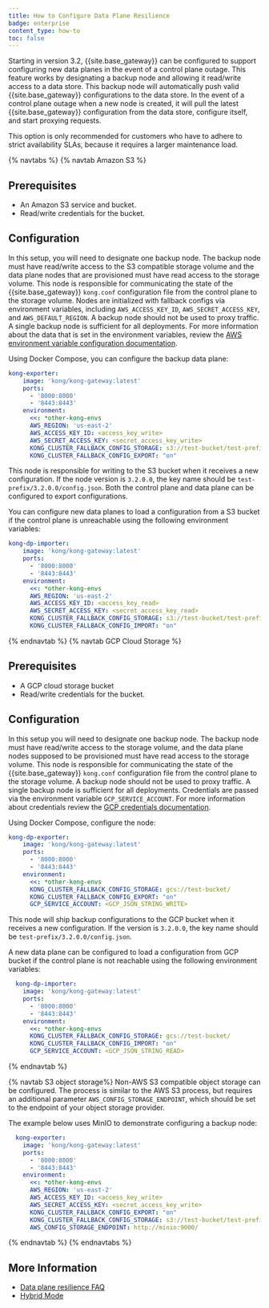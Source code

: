 ```yaml
---
title: How to Configure Data Plane Resilience
badge: enterprise
content_type: how-to
toc: false
---
```


Starting in version 3.2, {{site.base_gateway}} can be configured to support configuring new data planes in the event of a control plane outage. This feature works by designating a backup node and allowing it read/write access to a data store. This backup node will automatically push valid {{site.base_gateway}} configurations to the data store. In the event of a control plane outage when a new node is created, it will pull the latest {{site.base_gateway}} configuration from the data store, configure itself, and start proxying requests. 

This option is only recommended for customers who have to adhere to strict availability SLAs, because it requires a larger maintenance load. 

{% navtabs %}
{% navtab Amazon S3 %}
## Prerequisites
 
* An Amazon S3 service and bucket.
* Read/write credentials for the bucket.


## Configuration 

In this setup, you will need to designate one backup node. The backup node must have read/write access to the S3 compatible storage volume and the data plane nodes that are provisioned must have read access to the storage volume. This node is responsible for communicating the state of the {{site.base_gateway}} `kong.conf` configuration file from the control plane to the storage volume. Nodes are initialized with fallback configs via environment variables, including `AWS_ACCESS_KEY_ID`, `AWS_SECRET_ACCESS_KEY`, and `AWS_DEFAULT_REGION`. A backup node should not be used to proxy traffic. A single backup node is sufficient for all deployments. For more information about the data that is set in the environment variables, review the [AWS environment variable configuration documentation](https://docs.aws.amazon.com/cli/latest/userguide/cli-configure-envvars.html).

Using Docker Compose, you can configure the backup data plane:

```yaml
kong-exporter:
    image: 'kong/kong-gateway:latest'
    ports:
      - '8000:8000'
      - '8443:8443'
    environment:
      <<: *other-kong-envs
      AWS_REGION: 'us-east-2'
      AWS_ACCESS_KEY_ID: <access_key_write>
      AWS_SECRET_ACCESS_KEY: <secret_access_key_write>
      KONG_CLUSTER_FALLBACK_CONFIG_STORAGE: s3://test-bucket/test-prefix
      KONG_CLUSTER_FALLBACK_CONFIG_EXPORT: "on"

```

This node is responsible for writing to the S3 bucket when it receives a new configuration. If the node version is `3.2.0.0`, the key name should be `test-prefix/3.2.0.0/config.json`.
Both the control plane and data plane can be configured to export configurations.

You can configure new data planes to load a configuration from a S3 bucket if the control plane is unreachable using the following environment variables: 

```yaml
kong-dp-importer:
    image: 'kong/kong-gateway:latest'
    ports:
      - '8000:8000'
      - '8443:8443'
    environment:
      <<: *other-kong-envs
      AWS_REGION: 'us-east-2'
      AWS_ACCESS_KEY_ID: <access_key_read>
      AWS_SECRET_ACCESS_KEY: <secret_access_key_read>
      KONG_CLUSTER_FALLBACK_CONFIG_STORAGE: s3://test-bucket/test-prefix
      KONG_CLUSTER_FALLBACK_CONFIG_IMPORT: "on"

```



{% endnavtab %}
{% navtab GCP Cloud Storage %}
## Prerequisites

* A GCP cloud storage bucket
* Read/write credentials for the bucket.


## Configuration

In this setup you will need to designate one backup node. The backup node must have read/write access to the storage volume, and the data plane nodes supposed to be provisioned must have read access to the storage volume. This node is responsible for communicating the state of the {{site.base_gateway}} `kong.conf` configuration file from the control plane to the storage volume. A backup node should not be used to proxy traffic. A single backup node is sufficient for all deployments.
Credentials are passed via the environment variable `GCP_SERVICE_ACCOUNT`. For more information about credentials review the [GCP credentials documentation](https://developers.google.com/workspace/guides/create-credentials).

Using Docker Compose, configure the node:

```yaml
kong-dp-exporter:
    image: 'kong/kong-gateway:latest'
    ports:
      - '8000:8000'
      - '8443:8443'
    environment:
      <<: *other-kong-envs
      KONG_CLUSTER_FALLBACK_CONFIG_STORAGE: gcs://test-bucket/
      KONG_CLUSTER_FALLBACK_CONFIG_EXPORT: "on"
      GCP_SERVICE_ACCOUNT: <GCP_JSON_STRING_WRITE>
```

This node will ship backup configurations to the GCP bucket when it receives a new configuration. If the version is `3.2.0.0`, the key name should be `test-prefix/3.2.0.0/config.json`.

A new data plane can be configured to load a configuration from GCP bucket if the control plane is not reachable using the following environment variables: 

```yaml
  kong-dp-importer:
    image: 'kong/kong-gateway:latest'
    ports:
      - '8000:8000'
      - '8443:8443'
    environment:
      <<: *other-kong-envs
      KONG_CLUSTER_FALLBACK_CONFIG_STORAGE: gcs://test-bucket/
      KONG_CLUSTER_FALLBACK_CONFIG_IMPORT: "on"
      GCP_SERVICE_ACCOUNT: <GCP_JSON_STRING_READ>
```



{% endnavtab %}


{% navtab S3 object storage%}
Non-AWS S3 compatible object storage can be configured. The process is similar to the AWS S3 process, but requires an additional parameter `AWS_CONFIG_STORAGE_ENDPOINT`, which should be set to the endpoint of your object storage provider. 

The example below uses MinIO to demonstrate configuring a backup node: 

```yaml
  kong-exporter:
    image: 'kong/kong-gateway:latest'
    ports:
      - '8000:8000'
      - '8443:8443'
    environment:
      <<: *other-kong-envs
      AWS_REGION: 'us-east-2'
      AWS_ACCESS_KEY_ID: <access_key_write>
      AWS_SECRET_ACCESS_KEY: <secret_access_key_write>
      KONG_CLUSTER_FALLBACK_CONFIG_EXPORT: "on"
      KONG_CLUSTER_FALLBACK_CONFIG_STORAGE: s3://test-bucket/test-prefix
      AWS_CONFIG_STORAGE_ENDPOINT: http://minio:9000/
```

{% endnavtab %}
{% endnavtabs %}



## More Information

* [Data plane resilience FAQ](/gateway/latest/kong-enterprise/cp-outage-handling-faq/)
* [Hybrid Mode](/gateway/latest/production/deployment-topologies/hybrid-mode/)
